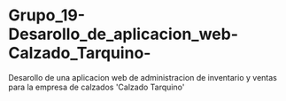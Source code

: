 # Grupo_19-Desarollo_de_aplicacion_web-Calzado_Tarquino-
Desarollo de una aplicacion web de administracion de inventario y ventas para la empresa de calzados 'Calzado Tarquino'
